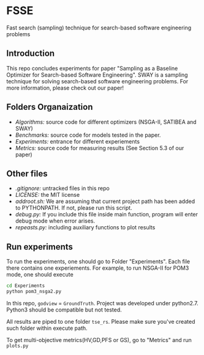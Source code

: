 # FSSE
Fast search (sampling) technique for search-based software engineering problems

## Introduction
This repo concludes experiments for paper "Sampling as a Baseline Optimizer for Search-based Software Engineering".
SWAY is a sampling technique for solving search-based software engineering problems.
For more information, please check out our paper!

## Folders Organaization
- _Algorithms:_ source code for different optimizers (NSGA-II, SATIBEA and SWAY)
- _Benchmarks:_ source code for models tested in the paper. 
- _Experiments:_ entrance for different experiements
- _Metrics:_ source code for measuring results (See Section 5.3 of our paper)

## Other files
- _.gitignore:_ untracked files in this repo
- _LICENSE:_ the MIT license
- _addroot.sh:_ We are assuming that current project path has been added to PYTHONPATH. If not, please run this script.
- _debug.py:_ If you include this file inside main function, program will enter debug mode when error arises.
- _repeasts.py:_ including auxiliary functions to plot results


## Run experiments
To run the experiments, one should go to Folder "Experiments". Each file there contains one experiements. For example, to run NSGA-II for POM3 mode,
one should execute
```bash
cd Experiments
python pom3_nsga2.py
```

In this repo, `godview` = `GroundTruth`. Project was developed under python2.7. Python3 should be compatible but not tested.

All results are piped to one folder `tse_rs`. Please make sure you've created such folder within execute path.

To get multi-objective metrics(HV,GD,PFS or GS), go to "Metrics" and run `plots.py`
